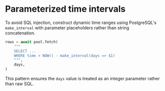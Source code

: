 # Parameterized time intervals

To avoid SQL injection, construct dynamic time ranges using PostgreSQL's
`make_interval` with parameter placeholders rather than string concatenation.

```python
rows = await pool.fetch(
    """
    SELECT ...
    WHERE time > NOW() - make_interval(days => $1)
    """,
    days,
)
```

This pattern ensures the `days` value is treated as an integer parameter
rather than raw SQL.
